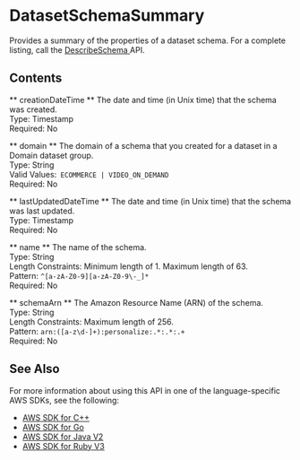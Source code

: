 # DatasetSchemaSummary<a name="API_DatasetSchemaSummary"></a>

Provides a summary of the properties of a dataset schema\. For a complete listing, call the [ DescribeSchema ](API_DescribeSchema.md) API\.

## Contents<a name="API_DatasetSchemaSummary_Contents"></a>

 ** creationDateTime **   <a name="personalize-Type-DatasetSchemaSummary-creationDateTime"></a>
The date and time \(in Unix time\) that the schema was created\.  
Type: Timestamp  
Required: No

 ** domain **   <a name="personalize-Type-DatasetSchemaSummary-domain"></a>
The domain of a schema that you created for a dataset in a Domain dataset group\.  
Type: String  
Valid Values:` ECOMMERCE | VIDEO_ON_DEMAND`   
Required: No

 ** lastUpdatedDateTime **   <a name="personalize-Type-DatasetSchemaSummary-lastUpdatedDateTime"></a>
The date and time \(in Unix time\) that the schema was last updated\.  
Type: Timestamp  
Required: No

 ** name **   <a name="personalize-Type-DatasetSchemaSummary-name"></a>
The name of the schema\.  
Type: String  
Length Constraints: Minimum length of 1\. Maximum length of 63\.  
Pattern: `^[a-zA-Z0-9][a-zA-Z0-9\-_]*`   
Required: No

 ** schemaArn **   <a name="personalize-Type-DatasetSchemaSummary-schemaArn"></a>
The Amazon Resource Name \(ARN\) of the schema\.  
Type: String  
Length Constraints: Maximum length of 256\.  
Pattern: `arn:([a-z\d-]+):personalize:.*:.*:.+`   
Required: No

## See Also<a name="API_DatasetSchemaSummary_SeeAlso"></a>

For more information about using this API in one of the language\-specific AWS SDKs, see the following:
+  [ AWS SDK for C\+\+](https://docs.aws.amazon.com/goto/SdkForCpp/personalize-2018-05-22/DatasetSchemaSummary) 
+  [ AWS SDK for Go](https://docs.aws.amazon.com/goto/SdkForGoV1/personalize-2018-05-22/DatasetSchemaSummary) 
+  [ AWS SDK for Java V2](https://docs.aws.amazon.com/goto/SdkForJavaV2/personalize-2018-05-22/DatasetSchemaSummary) 
+  [ AWS SDK for Ruby V3](https://docs.aws.amazon.com/goto/SdkForRubyV3/personalize-2018-05-22/DatasetSchemaSummary) 